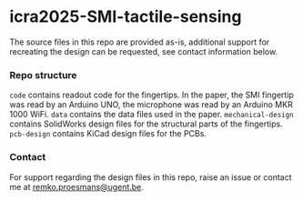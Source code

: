 # icra2025-SMI-tactile-sensing

The source files in this repo are provided as-is, additional support for recreating the design can be requested, see contact information below.

### Repo structure

`code` contains readout code for the fingertips. In the paper, the SMI fingertip was read by an Arduino UNO, the microphone was read by an Arduino MKR 1000 WiFi.
`data` contains the data files used in the paper.
`mechanical-design` contains SolidWorks design files for the structural parts of the fingertips.
`pcb-design` contains KiCad design files for the PCBs.

### Contact

For support regarding the design files in this repo, raise an issue or contact me at remko.proesmans@ugent.be.